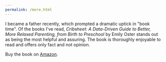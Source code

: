 ```yaml
---
permalink: /more.html
---
```


I became a father recently, which prompted a dramatic uptick in "book time". Of the books I've read, _Cribsheet: A Data-Driven Guide to Better, More Relaxed Parenting, from Birth to Preschool_ by Emily Oster stands out as being the most helpful and assuring. The book is thoroughly enjoyable to read and offers only fact and not opinion.

Buy the book on [Amazon](https://www.amazon.com/Cribsheet-Data-Driven-Relaxed-Parenting-Preschool/dp/0525559256).
